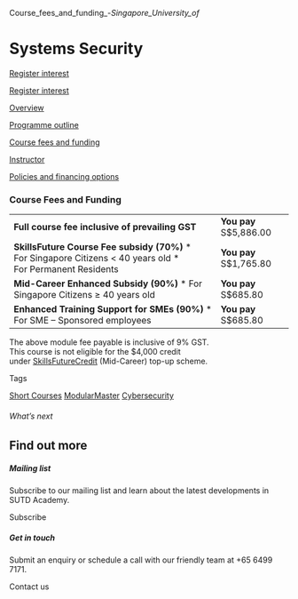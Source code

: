 Course_fees_and_funding_-_Singapore_University_of_



Systems Security
================

[Register interest](/admissions/academy/short-courses/short-courses-register-your-interest/?coursename=systems-security)

[Register interest](/admissions/academy/short-courses/short-courses-register-your-interest/?coursename=systems-security)

[Overview](/course/systems-security/#tabs)

[Programme outline](/course/systems-security/programme-outline/#tabs)

[Course fees and funding](/course/systems-security/course-fees-and-funding/#tabs)

[Instructor](/course/systems-security/instructor/#tabs)

[Policies and financing options](/course/systems-security/policies-and-financing-options/#tabs)

### Course Fees and Funding

|  |  |
| --- | --- |
| **Full course fee inclusive of prevailing GST** | **You pay**  S$5,886.00 |
| **SkillsFuture Course Fee subsidy (70%)**  * For Singapore Citizens < 40 years old * For Permanent Residents | **You pay**  S$1,765.80 |
| **Mid-Career Enhanced Subsidy (90%)**  * For Singapore Citizens ≥ 40 years old | **You pay**  S$685.80 |
| **Enhanced Training Support for SMEs (90%)**  * For SME – Sponsored employees | **You pay**  S$685.80 |

The above module fee payable is inclusive of 9% GST.  
This course is not eligible for the $4,000 credit under [SkillsFuture](http://www.skillsfuture.gov.sg/credit)[Credit](http://www.skillsfuture.gov.sg/credit) (Mid-Career) top-up scheme.

Tags

[Short Courses](/admissions/academy/courses-and-modules/?academy-type-course=780)
[ModularMaster](/admissions/academy/courses-and-modules/?academy-type-course=792)
[Cybersecurity](/admissions/academy/courses-and-modules/?discipline=787)

###### What’s next

Find out more
-------------

##### Mailing list

Subscribe to our mailing list and learn about the latest developments in SUTD Academy.

Subscribe

##### Get in touch

Submit an enquiry or schedule a call with our friendly team at +65 6499 7171.

Contact us

